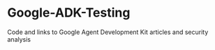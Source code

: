 # Google-ADK-Testing
Code and links to Google Agent Development Kit articles and security analysis 
